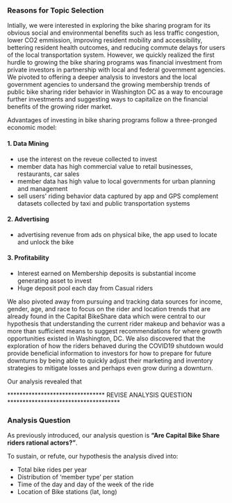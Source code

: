### Reasons for Topic Selection

Intially, we were interested in exploring the bike sharing program for its obvious social and environmental benefits such as less traffic congestion, lower CO2 emmission, improving resident mobility and accessibility, bettering resident health outcomes, and reducing commute delays for users of the local transportation system. However, we quickly realized the first hurdle to growing the bike sharing programs was financial investment from private investors in partnership with local and federal government agencies. We pivoted to offering a deeper analysis to investors and the local government agencies to undersand the growing membership trends of public bike sharing rider behavior in Washington DC as a way to encourage further investments and suggesting ways to capitalize on the financial benefits of the growing rider market.

Advantages of investing in bike sharing programs follow a three-pronged economic model:

#### 1. Data Mining
- use the interest on the reveue collected to invest
- member data has high commercial value to retail businesses, restaurants, car sales
- member data has high value to local governments for urban planning and management
- sell users' riding behavior data captured by app and GPS complement datasets collected by taxi and public transportation systems

#### 2. Advertising
- advertising revenue from ads on physical bike, the app used to locate and unlock the bike

#### 3. Profitability
- Interest earned on Membership deposits is substantial income generating asset to invest
- Huge deposit pool each day from Casual riders


We also pivoted away from pursuing and tracking data sources for income, gender, age, and race to focus on the rider and location trends that are already found in the Capital BikeShare data which were central to our hypothesis that understanding the current rider makeup and behavior was a more than sufficient means to suggest recommendations for where growth opportunities existed in Washington, DC. We also discovered that the exploration of how the riders behaved during the COVID19 shutdown would provide beneficial information to investors for how to prepare for future downturns by being able to quickly adjust their marketing and inventory strategies to mitigate losses and perhaps even grow during a downturn.

Our analysis revealed that 




********************************   REVISE ANALYSIS QUESTION   *************************************
### Analysis Question
As previously introduced, our analysis question is **“Are Capital Bike Share riders rational actors?”**.

To sustain, or refute, our hypothesis the analysis dived into:
- Total bike rides per year
- Distribution of ‘member type’ per station
- Time of the day and day of the week of the ride
- Location of Bike stations (lat, long)
